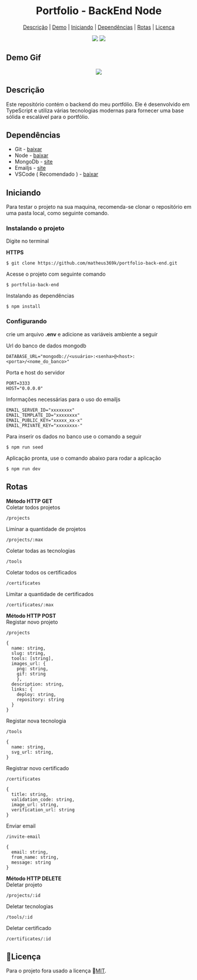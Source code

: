 <h1 align='center'>Portfolio - BackEnd Node</h1>

<div align='center'>

  [Descrição](#descrição)
  |
  [Demo](#demo-gif)
  |
  [Iniciando](#iniciando)
  |
  [Dependências](#dependências)
  |
  [Rotas](#rotas)
  |
  [Licença](#licença)

</div>

<div align='center'>
  <img src='https://img.shields.io/github/license/matheus369k/coffee-delivery-api.svg'/>
  <img src='https://img.shields.io/github/watchers/matheus369k/coffee-delivery-api.svg' />
</div>

## Demo Gif

<div align='center'>
  <img src='.github/coffee-delivery-projetc-view.gif' />
</div>

## Descrição

Este repositório contém o backend do meu portfólio. Ele é desenvolvido em TypeScript e utiliza várias tecnologias modernas para fornecer uma base sólida e escalável para o portfólio.

## Dependências

- Git - [baixar](https://git-scm.com)
- Node - [baixar](https://nodejs.org/pt)
- MongoDb - [site](https://cloud.mongodb.com/)
- Emailjs - [site](https://dashboard.emailjs.com)
- VSCode ( Recomendado ) - [baixar](https://code.visualstudio.com)

## Iniciando

Para testar o projeto na sua maquina, recomenda-se clonar o repositório em uma pasta local, como seguinte comando.

### Instalando o projeto

Digite no terminal

__HTTPS__
```
$ git clone https://github.com/matheus369k/portfolio-back-end.git
```
Acesse o projeto com seguinte comando 
```
$ portfolio-back-end
```
Instalando as dependências
```
$ npm install
```
### Configurando

crie um arquivo __.env__ e adicione as variáveis ambiente a seguir

Url do banco de dados mongodb 
```
DATABASE_URL="mongodb://<usuário>:<senha>@<host>:<porta>/<nome_do_banco>"
```
Porta e host do servidor
```
PORT=3333
HOST="0.0.0.0"
```
Informações necessárias para o uso do emailjs
```
EMAIL_SERVER_ID="xxxxxxxx"
EMAIL_TEMPLATE_ID="xxxxxxxx"
EMAIL_PUBLIC_KEY="xxxxx_xx-x"
EMAIL_PRIVATE_KEY="xxxxxxxx-"
```
Para inserir os dados no banco use o comando a seguir
```
$ npm run seed
```
Aplicação pronta, use o comando abaixo para rodar a aplicação
```
$ npm run dev
```
## Rotas
__Método HTTP GET__<br/>
Coletar todos projetos
```
/projects
```
Liminar a quantidade de projetos
```
/projects/:max
```
Coletar todas as tecnologias
```
/tools
```
Coletar todos os certificados
```
/certificates
```
Limitar a quantidade de certificados
```
/certificates/:max
```
__Método HTTP POST__<br/>
Registar novo projeto
```
/projects
```
```
{
  name: string,
  slug: string,
  tools: [string],
  images_url: {
    png: string,
    gif: string
    },
  description: string,
  links: {
    deploy: string,
    repository: string
  }
}
```
Registar nova tecnologia
```
/tools
```
```
{
  name: string,
  svg_url: string,
}
```
Registrar novo certificado
```
/certificates
```
```
{
  title: string,
  validation_code: string,
  image_url: string,
  verification_url: string
}
```
Enviar email
```
/invite-email
```
```
{
  email: string, 
  from_name: string,
  message: string
}
```

__Método HTTP DELETE__<br/>
Deletar projeto
```
/projects/:id
```
Deletar tecnologias
```
/tools/:id
```
Deletar certificado
```
/certificates/:id
```

## 📜Licença

Para o projeto fora usado a licença 🔗[MIT](/LICENSE.txt).
